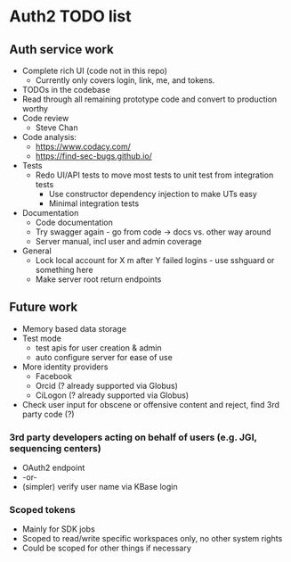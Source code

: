 Auth2 TODO list
===============

Auth service work
-----------------
* Complete rich UI (code not in this repo)
  * Currently only covers login, link, me, and tokens.
* TODOs in the codebase
* Read through all remaining prototype code and convert to production worthy
* Code review
  * Steve Chan
* Code analysis:
  * https://www.codacy.com/
  * https://find-sec-bugs.github.io/
* Tests
  * Redo UI/API tests to move most tests to unit test from integration tests
    * Use constructor dependency injection to make UTs easy
    * Minimal integration tests
* Documentation
  * Code documentation
  * Try swagger again - go from code -> docs vs. other way around
  * Server manual, incl user and admin coverage
* General
  * Lock local account for X m after Y failed logins - use sshguard or something here
  * Make server root return endpoints

Future work
-----------

* Memory based data storage
* Test mode
  * test apis for user creation & admin
  * auto configure server for ease of use
* More identity providers
  * Facebook
  * Orcid (? already supported via Globus)
  * CiLogon (? already supported via Globus)
* Check user input for obscene or offensive content and reject, find 3rd party code (?)

### 3rd party developers acting on behalf of users (e.g. JGI, sequencing centers)
* OAuth2 endpoint
* -or-
* (simpler) verify user name via KBase login

### Scoped tokens
* Mainly for SDK jobs
* Scoped to read/write specific workspaces only, no other system rights
* Could be scoped for other things if necessary
